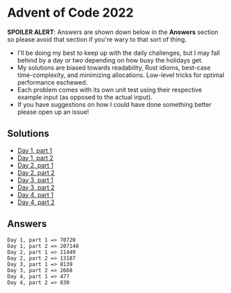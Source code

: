 # Advent of Code 2022

**SPOILER ALERT**: Answers are shown down below in the **Answers** section so please avoid that section if you're wary to that sort of thing.

- I'll be doing my best to keep up with the daily challenges, but I may fall behind by a day or two depending on how busy the holidays get.
- My solutions are biased towards readability, Rust idioms, best-case time-complexity, and minimizing allocations. Low-level tricks for optimal performance eschewed.
- Each problem comes with its own unit test using their respective example input (as opposed to the actual input).
- If you have suggestions on how I could have done something better please open up an issue!

## Solutions
- [Day 1, part 1](src/i/part_one.rs)
- [Day 1, part 2](src/i/part_two.rs)
- [Day 2, part 1](src/ii/part_one.rs)
- [Day 2, part 2](src/ii/part_two.rs)
- [Day 3, part 1](src/iii/part_one.rs)
- [Day 3, part 2](src/iii/part_two.rs)
- [Day 4, part 1](src/iv/part_one.rs)
- [Day 4, part 2](src/iv/part_two.rs)

## Answers
```
Day 1, part 1 => 70720
Day 1, part 2 => 207148
Day 2, part 1 => 11449
Day 2, part 2 => 13187
Day 3, part 1 => 8139
Day 3, part 2 => 2668
Day 4, part 1 => 477
Day 4, part 2 => 830
```
